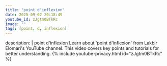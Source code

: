 ```yaml
---
title: "point d'inflexion"
date: 2025-09-02 20:18:49 
youtube_id: zJgtm0BTkRc
image: ""
tags: [point, d, inflexion]
---
```

description: |
  point d'inflexion
  Learn about 'point d'inflexion' from Lakbir Elomari's YouTube channel. This video covers key points and tutorials for better understanding.
{% include youtube-privacy.html id="zJgtm0BTkRc" %}
